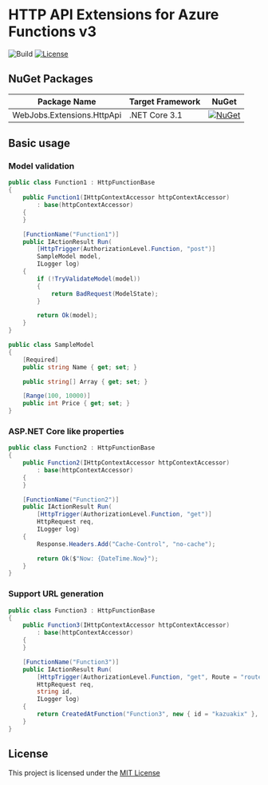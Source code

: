 # HTTP API Extensions for Azure Functions v3


![Build](https://github.com/shibayan/azure-functions-http-api/workflows/Build/badge.svg)
[![License](https://img.shields.io/github/license/shibayan/azure-functions-http-api.svg)](https://github.com/shibayan/azure-functions-http-api/blob/master/LICENSE)

## NuGet Packages

Package Name | Target Framework | NuGet
---|---|---
WebJobs.Extensions.HttpApi | .NET Core 3.1 | [![NuGet](https://img.shields.io/nuget/v/WebJobs.Extensions.HttpApi.svg)](https://www.nuget.org/packages/WebJobs.Extensions.HttpApi)

## Basic usage

### Model validation

```csharp
public class Function1 : HttpFunctionBase
{
    public Function1(IHttpContextAccessor httpContextAccessor)
        : base(httpContextAccessor)
    {
    }

    [FunctionName("Function1")]
    public IActionResult Run(
        [HttpTrigger(AuthorizationLevel.Function, "post")]
        SampleModel model,
        ILogger log)
    {
        if (!TryValidateModel(model))
        {
            return BadRequest(ModelState);
        }

        return Ok(model);
    }
}

public class SampleModel
{
    [Required]
    public string Name { get; set; }

    public string[] Array { get; set; }

    [Range(100, 10000)]
    public int Price { get; set; }
}
```

### ASP.NET Core like properties

```csharp
public class Function2 : HttpFunctionBase
{
    public Function2(IHttpContextAccessor httpContextAccessor)
        : base(httpContextAccessor)
    {
    }

    [FunctionName("Function2")]
    public IActionResult Run(
        [HttpTrigger(AuthorizationLevel.Function, "get")]
        HttpRequest req,
        ILogger log)
    {
        Response.Headers.Add("Cache-Control", "no-cache");

        return Ok($"Now: {DateTime.Now}");
    }
}
```

### Support URL generation

```csharp
public class Function3 : HttpFunctionBase
{
    public Function3(IHttpContextAccessor httpContextAccessor)
        : base(httpContextAccessor)
    {
    }

    [FunctionName("Function3")]
    public IActionResult Run(
        [HttpTrigger(AuthorizationLevel.Function, "get", Route = "route/{id}")]
        HttpRequest req,
        string id,
        ILogger log)
    {
        return CreatedAtFunction("Function3", new { id = "kazuakix" }, null);
    }
}
```

## License

This project is licensed under the [MIT License](https://github.com/shibayan/azure-functions-http-api/blob/master/LICENSE)
